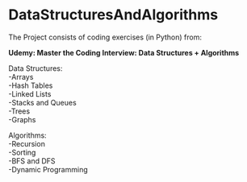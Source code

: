 # DataStructuresAndAlgorithms
The Project consists of coding exercises (in Python) from:<br />

<b>Udemy: Master the Coding Interview: Data Structures + Algorithms</b>

Data Structures:<br />
-Arrays<br />
-Hash Tables<br />
-Linked Lists<br />
-Stacks and Queues<br />
-Trees<br />
-Graphs<br />

Algorithms:<br />
-Recursion<br />
-Sorting<br />
-BFS and DFS<br />
-Dynamic Programming<br />
